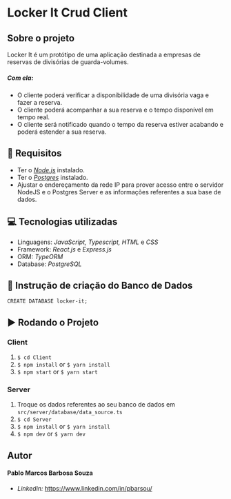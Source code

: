 # Locker It Crud Client

## Sobre o projeto

Locker It é um protótipo de uma aplicação destinada a empresas de reservas de divisórias de guarda-volumes. 

##### *Com ela:* 
+ O cliente poderá verificar a disponibilidade de uma divisória vaga e fazer a reserva. 
+ O cliente poderá acompanhar a sua reserva e o tempo disponível em tempo real.
+ O cliente será notificado quando o tempo da reserva estiver acabando e poderá estender a sua reserva.

## 🔻 Requisitos

+ Ter o <a href="https://nodejs.org/en/">*Node.js*<a/> instalado.
+ Ter o <a href="https://www.postgresql.org/download/">*Postgres*<a/> instalado.
+ Ajustar o endereçamento da rede IP para prover acesso entre o servidor NodeJS e o Postgres Server e as informações referentes a sua base de dados.

## 💻  Tecnologias utilizadas

+ Linguagens: *JavaScript, Typescript, HTML* e *CSS*
+ Framework: *React.js* e *Express.js*
+ ORM: *TypeORM*
+ Database: *PostgreSQL*

## 💾 Instrução de criação do Banco de Dados

`CREATE DATABASE locker-it;`


## ▶   Rodando o Projeto

### Client

  1. `$ cd Client `
  2. `$ npm install` or `$ yarn install`
  3. `$ npm start` or `$ yarn start`

### Server

  1. Troque os dados referentes ao seu banco de dados em `src/server/database/data_source.ts`
  2. `$ cd Server `
  3. `$ npm install` or `$ yarn install`
  4. `$ npm dev` or `$ yarn dev`

## Autor

#### Pablo Marcos Barbosa Souza

+ *Linkedin:* https://www.linkedin.com/in/pbarsou/
